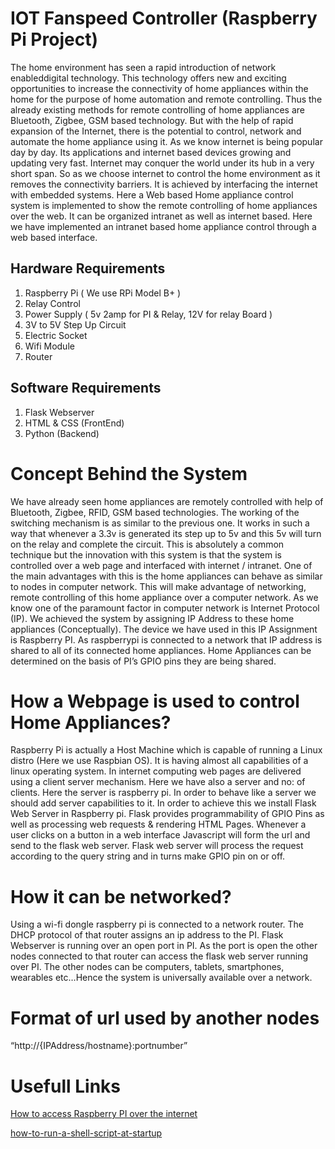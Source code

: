 # IOT Fanspeed Controller (Raspberry Pi Project)

The home environment has seen a rapid introduction of network enableddigital technology. This technology offers new and exciting opportunities to
increase the connectivity of home appliances within the home for the purpose of home automation and remote controlling. Thus the already existing methods for
remote controlling of home appliances are Bluetooth, Zigbee, GSM based technology. But with the help of rapid expansion of the Internet, there is the
potential to control, network and automate the home appliance using it. As we know internet is being popular day by day. Its applications and internet based
devices growing and updating very fast. Internet may conquer the world under its hub in a very short span. So as we choose internet to control the home environment as it removes the connectivity barriers. It is achieved by interfacing the internet with embedded systems. Here a Web based Home appliance control system is implemented to show the remote controlling of home appliances over the web. It can be organized intranet as well as internet based. Here we have implemented an intranet based home appliance control through a web based
interface.


Hardware Requirements
---------------------------------------------------

1. Raspberry Pi ( We use RPi Model B+ )
2. Relay Control
3. Power Supply ( 5v 2amp for PI &amp; Relay, 12V for relay Board )
4. 3V to 5V Step Up Circuit
5. Electric Socket
6. Wifi Module
7. Router

Software Requirements
---------------------------------------------------
1. Flask Webserver
2. HTML & CSS (FrontEnd)
3. Python (Backend)

# Concept Behind the System
We have already seen home appliances are remotely controlled with help
of Bluetooth, Zigbee, RFID, GSM based technologies. The working of the switching
mechanism is as similar to the previous one. It works in such a way that whenever
a 3.3v is generated its step up to 5v and this 5v will turn on the relay and
complete the circuit. This is absolutely a common technique but the innovation
with this system is that the system is controlled over a web page and interfaced
with internet / intranet. One of the main advantages with this is the home
appliances can behave as similar to nodes in computer network. This will make
advantage of networking, remote controlling of this home appliance over a
computer network. As we know one of the paramount factor in computer
network is Internet Protocol (IP). We achieved the system by assigning IP Address
to these home appliances (Conceptually). The device we have used in this IP
Assignment is Raspberry PI. As raspberrypi is connected to a network that IP
address is shared to all of its connected home appliances. Home Appliances can
be determined on the basis of PI’s GPIO pins they are being shared.

# How a Webpage is used to control Home Appliances?
Raspberry Pi is actually a Host Machine which is capable of running a Linux
distro (Here we use Raspbian OS). It is having almost all capabilities of a linux
operating system. In internet computing web pages are delivered using a client
server mechanism. Here we have also a server and no: of clients. Here the server
is raspberry pi. In order to behave like a server we should add server capabilities
to it. In order to achieve this we install Flask Web Server in Raspberry pi. Flask
provides programmability of GPIO Pins as well as processing web requests &amp;
rendering HTML Pages.
Whenever a user clicks on a button in a web interface Javascript will form
the url and send to the flask web server. Flask web server will process the request
according to the query string and in turns make GPIO pin on or off.

# How it can be networked?
Using a wi-fi dongle raspberry pi is connected to a network router. The
DHCP protocol of that router assigns an ip address to the PI. Flask Webserver is
running over an open port in PI. As the port is open the other nodes connected to
that router can access the flask web server running over PI. The other nodes can
be computers, tablets, smartphones, wearables etc…Hence the system is
universally available over a network.

# Format of url used by another nodes

“http://{IPAddress/hostname}:portnumber”

# Usefull Links

[How to access Raspberry PI over the internet](https://www.raspberrypi.org/documentation/remote-access/access-over-Internet/)

[how-to-run-a-shell-script-at-startup](https://stackoverflow.com/questions/12973777/how-to-run-a-shell-script-at-startup)

